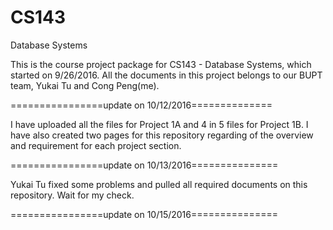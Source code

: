 # CS143
Database Systems

This is the course project package for CS143 - Database Systems, which started on 9/26/2016. 
All the documents in this project belongs to our BUPT team, Yukai Tu and Cong Peng(me).

================update on 10/12/2016==============

I have uploaded all the files for Project 1A and 4 in 5 files for Project 1B. I have also created two pages for this repository regarding of the overview and requirement for each project section.

================update on 10/13/2016===============

Yukai Tu fixed some problems and pulled all required documents on this repository. Wait for my check.

================update on 10/15/2016===============
